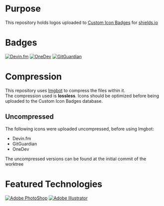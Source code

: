 # Purpose
This repository holds logos uploaded to [Custom Icon Badges](https://custom-icon-badges.demolab.com/) for [shields.io](https://shields.io)

# Badges
[![Devin.fm](https://custom-icon-badges.demolab.com/badge/devin.fm-232632.svg?style=for-the-badge&logo=devin.fm)](https://devin.fm)
[![OneDev](https://custom-icon-badges.demolab.com/badge/OneDev-23232c.svg?style=for-the-badge&logo=onedev&logoColor=white)](https://onedev.io)
[![GitGuardian](https://custom-icon-badges.demolab.com/badge/gitguardian-white.svg?style=for-the-badge&logo=gitguardian&logoColor=081736)](https://gitguardian.com)

# Compression
This repository uses [Imgbot](https://imgbot.net/) to compress the files within it.<br>
The compression used is **lossless**. Icons should be optimized before being uploaded to the Custom Icon Badges database.

## Uncompressed
The following icons were uploaded uncompressed, before using Imgbot:
- Devin.fm
- GitGuardian
- OneDev

The uncompressed versions can be found at the initial commit of the worktree

# Featured Technologies
[![Adobe PhotoShop](https://img.shields.io/badge/PhotoShop-31A8FF.svg?style=for-the-badge&logo=adobe-photoshop&logoColor=001e36)](https://photoshop.com)
[![Adobe Illustrator](https://img.shields.io/badge/illustrator-ff9a00.svg?style=for-the-badge&logo=adobe-illustrator&logoColor=001e36)](https://adobe.com/products/illustrator)
